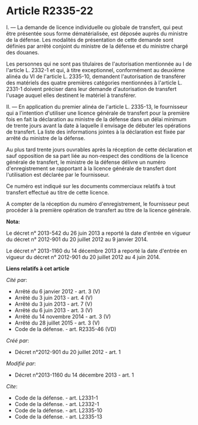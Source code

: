 # Article R2335-22

I. ― La demande de licence individuelle ou globale de transfert, qui peut être présentée sous forme dématérialisée, est
déposée auprès du ministre de la défense. Les modalités de présentation de cette demande sont définies par arrêté conjoint du
ministre de la défense et du ministre chargé des douanes. 

Les personnes qui ne sont pas titulaires de l'autorisation mentionnée au I de l'article L. 2332-1 et qui, à titre
exceptionnel, conformément au deuxième alinéa du VI de l'article L. 2335-10, demandent l'autorisation de transférer des
matériels des quatre premières catégories mentionnées à l'article L. 2331-1 doivent préciser dans leur demande d'autorisation
de transfert l'usage auquel elles destinent le matériel à transférer. 

II. ― En application du premier alinéa de l'article L. 2335-13, le fournisseur qui a l'intention d'utiliser une licence
générale de transfert pour la première fois en fait la déclaration au ministre de la défense dans un délai minimum de trente
jours avant la date à laquelle il envisage de débuter les opérations de transfert. La liste des informations jointes à la
déclaration est fixée par arrêté du ministre de la défense. 

Au plus tard trente jours ouvrables après la réception de cette déclaration et sauf opposition de sa part liée au non-respect
des conditions de la licence générale de transfert, le ministre de la défense délivre un numéro d'enregistrement se
rapportant à la licence générale de transfert dont l'utilisation est déclarée par le fournisseur. 

Ce numéro est indiqué sur les documents commerciaux relatifs à tout transfert effectué au titre de cette licence. 

A compter de la réception du numéro d'enregistrement, le fournisseur peut procéder à la première opération de transfert au
titre de la licence générale.

**Nota:**

Le décret n° 2013-542 du 26 juin 2013 a reporté la date d'entrée en vigueur du décret n° 2012-901 du 20 juillet 2012 au 9
janvier 2014.

Le décret n° 2013-1160 du 14 décembre 2013 a reporté la date d'entrée en vigueur du décret n° 2012-901 du 20 juillet 2012 au
4 juin 2014.

**Liens relatifs à cet article**

_Cité par_:

  - Arrêté du 6 janvier 2012 - art. 3 (V)
  - Arrêté du 3 juin 2013 - art. 4 (V)
  - Arrêté du 3 juin 2013 - art. 7 (V)
  - Arrêté du 6 juin 2013 - art. 3 (V)
  - Arrêté du 14 novembre 2014 - art. 3 (V)
  - Arrêté du 28 juillet 2015 - art. 3 (V)
  - Code de la défense. - art. R2335-46 (VD)

_Créé par_:

  - Décret n°2012-901 du 20 juillet 2012 - art. 1

_Modifié par_:

  - Décret n°2013-1160 du 14 décembre 2013 - art. 1

_Cite_:

  - Code de la défense. - art. L2331-1
  - Code de la défense. - art. L2332-1
  - Code de la défense. - art. L2335-10
  - Code de la défense. - art. L2335-13

